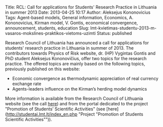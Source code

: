 Title: RCL: Call for applications for Students' Research Practice in Lithuania in summer 2013
Date: 2013-04-25 10:17
Author: Aleksejus Kononovicius
Tags: Agent-based models, General information, Economics, A. Kononovicius, Kirman model, V. Gontis, economical convergence, announcement, students, education
Slug: lmt-kvietimas-studentu-2013-m-vasaros-mokslines-praktikos-vietoms-uzimti
Status: published

Research
Council of Lithuania has announced a call for applications for students'
research practice in Lithuania in summer of 2013. The contributors
towards Physics of Risk website, dr. (HP) Vygintas Gontis and PhD
student Aleksejus Kononovičius, offer two topics for the research
practice. The offered topics are mainly based on the following topics,
previously published on this website:

-   Economic convergence as thermodynamic appreciation of real currency exchange rate
-   Agents-leaders influence on the Kirman’s herding model dynamics

More information is available from the Research Council of Lithuania
website (see the call
[here](http://www.lmt.lt/en/news/call-for-applications-mm5j.html "Call for applications for Students Research Practice in Lithuania in summer 2013"))
and from the portal dedicated to the project "Promotion of Students’
Scientific Activities" (see
[here](http://studentai.lmt.lt/index_en.php "Project "Promotion of Students Scientific Activities"")).
